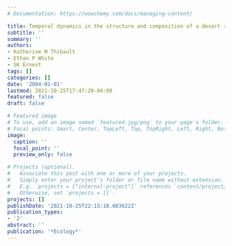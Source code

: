 ```yaml
---
# Documentation: https://wowchemy.com/docs/managing-content/

title: Temporal dynamics in the structure and composition of a desert rodent community
subtitle: ''
summary: ''
authors:
- Katherine M Thibault
- Ethan P White
- SK Ernest
tags: []
categories: []
date: '2004-01-01'
lastmod: 2021-10-25T17:47:20-04:00
featured: false
draft: false

# Featured image
# To use, add an image named `featured.jpg/png` to your page's folder.
# Focal points: Smart, Center, TopLeft, Top, TopRight, Left, Right, BottomLeft, Bottom, BottomRight.
image:
  caption: ''
  focal_point: ''
  preview_only: false

# Projects (optional).
#   Associate this post with one or more of your projects.
#   Simply enter your project's folder or file name without extension.
#   E.g. `projects = ["internal-project"]` references `content/project/deep-learning/index.md`.
#   Otherwise, set `projects = []`.
projects: []
publishDate: '2021-10-25T22:15:18.003622Z'
publication_types:
- '2'
abstract: ''
publication: '*Ecology*'
---
```

